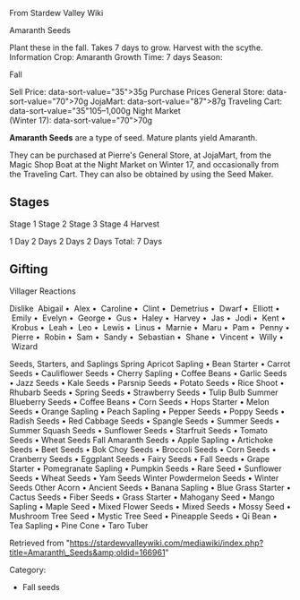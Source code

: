 From Stardew Valley Wiki

Amaranth Seeds

Plant these in the fall. Takes 7 days to grow. Harvest with the scythe. Information Crop: Amaranth Growth Time: 7 days Season:

Fall

Sell Price: data-sort-value="35"&gt;35g Purchase Prices General Store: data-sort-value="70"&gt;70g JojaMart: data-sort-value="87"&gt;87g Traveling Cart: data-sort-value="35"105–1,000g Night Market  
(Winter 17): data-sort-value="70"&gt;70g

**Amaranth Seeds** are a type of seed. Mature plants yield Amaranth.

They can be purchased at Pierre's General Store, at JojaMart, from the Magic Shop Boat at the Night Market on Winter 17, and occasionally from the Traveling Cart. They can also be obtained by using the Seed Maker.

## Stages

Stage 1 Stage 2 Stage 3 Stage 4 Harvest

1 Day 2 Days 2 Days 2 Days Total: 7 Days

## Gifting

Villager Reactions

Dislike  Abigail •  Alex •  Caroline •  Clint •  Demetrius •  Dwarf •  Elliott •  Emily •  Evelyn •  George •  Gus •  Haley •  Harvey •  Jas •  Jodi •  Kent •  Krobus •  Leah •  Leo •  Lewis •  Linus •  Marnie •  Maru •  Pam •  Penny •  Pierre •  Robin •  Sam •  Sandy •  Sebastian •  Shane •  Vincent •  Willy •  Wizard

Seeds, Starters, and Saplings Spring Apricot Sapling • Bean Starter • Carrot Seeds • Cauliflower Seeds • Cherry Sapling • Coffee Beans • Garlic Seeds • Jazz Seeds • Kale Seeds • Parsnip Seeds • Potato Seeds • Rice Shoot • Rhubarb Seeds • Spring Seeds • Strawberry Seeds • Tulip Bulb Summer Blueberry Seeds • Coffee Beans • Corn Seeds • Hops Starter • Melon Seeds • Orange Sapling • Peach Sapling • Pepper Seeds • Poppy Seeds • Radish Seeds • Red Cabbage Seeds • Spangle Seeds • Summer Seeds • Summer Squash Seeds • Sunflower Seeds • Starfruit Seeds • Tomato Seeds • Wheat Seeds Fall Amaranth Seeds • Apple Sapling • Artichoke Seeds • Beet Seeds • Bok Choy Seeds • Broccoli Seeds • Corn Seeds • Cranberry Seeds • Eggplant Seeds • Fairy Seeds • Fall Seeds • Grape Starter • Pomegranate Sapling • Pumpkin Seeds • Rare Seed • Sunflower Seeds • Wheat Seeds • Yam Seeds Winter Powdermelon Seeds • Winter Seeds Other Acorn • Ancient Seeds • Banana Sapling • Blue Grass Starter • Cactus Seeds • Fiber Seeds • Grass Starter • Mahogany Seed • Mango Sapling • Maple Seed • Mixed Flower Seeds • Mixed Seeds • Mossy Seed • Mushroom Tree Seed • Mystic Tree Seed • Pineapple Seeds • Qi Bean • Tea Sapling • Pine Cone • Taro Tuber

Retrieved from "https://stardewvalleywiki.com/mediawiki/index.php?title=Amaranth\_Seeds&amp;oldid=166961"

Category:

- Fall seeds